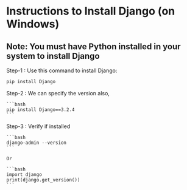 # Instructions to Install Django (on Windows)

## Note: You must have Python installed in your system to install Django

Step-1 : Use this command to install Django:
    
```bash
pip install Django
```

Step-2 : We can specify the version also, 

    ```bash
    pip install Django==3.2.4
    ```

Step-3 : Verify if installed
    
    ```bash
    django-admin --version
    ```

    Or

    ```bash
    import django 
    print(django.get_version())
    ```


# 
